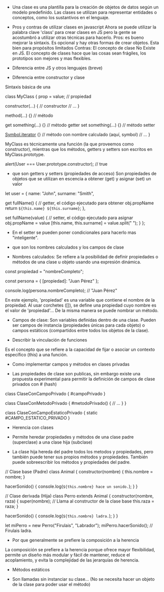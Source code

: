 
* Una clase es una plantilla para la creación de objetos de datos según un modelo predefinido. Las clases se utilizan para representar entidades o conceptos, como los sustantivos en el lenguaje.

* Pros y contras de utilizar clases en javascript
Ahora se puede utilizar la palabra clave 'class' para crear clases en JS pero la gente se acostumbró a utilizar otras técnicas para hacerlo. 
Pros: es bueno mejorar la sintaxis. Es opcional y hay otras formas de crear objetos. Esta bien para propósitos limitados
Contras: El concepto de clase No Existe en JS. El concepto de clases hace que las cosas sean frágiles, los prototipos son mejores y mas flexibles. 

* Diferencia entre JS y otros lenguajes (breve)



* Diferencia entre constructor y clase

Sintaxis básica de una 

class MyClass {
  prop = value; // propiedad

  constructor(...) { // constructor
    // ...
  }

  method(...) {} // método

  get something(...) {} // método getter
  set something(...) {} // método setter

  [Symbol.iterator]() {} // método con nombre calculado (aquí, symbol)
  // ...
}

MyClass es técnicamente una función (la que proveemos como constructor), mientras que los métodos, getters y setters son escritos en MyClass.prototype.



alert(User === User.prototype.constructor); // true

* que son getters y setters (propiedades de acceso)
Son propiedades de objetos que se utilizan en escencia a obtener (get) y asignar (set) un valor

let user = {
  name: "John",
  surname: "Smith",

  get fullName() {  // getter, el código ejecutado para obtener obj.propName
    return `${this.name} ${this.surname}`;
  },

  set fullName(value) {  // setter, el código ejecutado para asignar obj.propName = value
    [this.name, this.surname] = value.split(" ");
  }
};

- En el setter se pueden poner condicionales para hacerlo mas "inteligente".


* que son los nombres calculados y los campos de clase

- Nombres calculados: Se refiere a la posibilidad de definir propiedades o métodos de una clase u objeto usando una expresión dinámica.

const propiedad = "nombreCompleto";

const persona = {
  [propiedad]: "Juan Pérez"
};

console.log(persona.nombreCompleto); // "Juan Pérez"

En este ejemplo, 'propiedad' es una variable que contiene el nombre de la propiedad. Al usar corchetes ([]), se define una propiedad cuyo nombre es el valor de 'propiedad'... De la misma manera se puede nombrar un método.

- Campos de clase: Son variables definidas dentro de una clase. Pueden ser campos de instancia (propiedades únicas para cada objeto) o campos estáticos (compartidos entre todos los objetos de la clase).



* Describir la vinculación de funciones 

Es el concepto que se refiere a la capacidad de fijar o asociar un contexto específico (this) a una función.

* Como implementar campos y métodos en clases privadas

- Las propiedades de clase son publicas, sin embargo existe una propuesta experimental para permitir la definición de campos de clase privados con # (hash)

class ClaseConCampoPrivado {
  #campoPrivado
}

class ClaseConMetodoPrivado {
  #metodoPrivado() {
    // ...
  }
}

class ClaseConCampoEstaticoPrivado {
  static #CAMPO_ESTATICO_PRIVADO
}

* Herencia con clases

- Permite heredar propiedades y métodos de una clase padre (superclase) a una clase hija (subclase)

- La clase hija hereda del padre todos los metodos y propiedades, pero también puede tener sus propios métodos y propiedades. También puede sobreescribir los métodos y propiedades del padre.


// Clase base (Padre)
class Animal {
  constructor(nombre) {
    this.nombre = nombre;
  }

  hacerSonido() {
    console.log(`${this.nombre} hace un sonido.`);
  }
}

// Clase derivada (Hija)
class Perro extends Animal {
  constructor(nombre, raza) {
    super(nombre); // Llama al constructor de la clase base
    this.raza = raza;
  }

  hacerSonido() {
    console.log(`${this.nombre} ladra.`);
  }
}

let miPerro = new Perro("Firulais", "Labrador");
miPerro.hacerSonido(); // Firulais ladra.



* Por que generalmente se prefiere la composición a la herencia

 La composición se prefiere a la herencia porque ofrece mayor flexibilidad, permite un diseño más modular y fácil de mantener, reduce el acoplamiento, y evita la complejidad de las jerarquías de herencia.

* Métodos estáticos 

- Son llamadas sin instanciar su clase... (No se necesita hacer un objeto de la clase para poder usar el método)